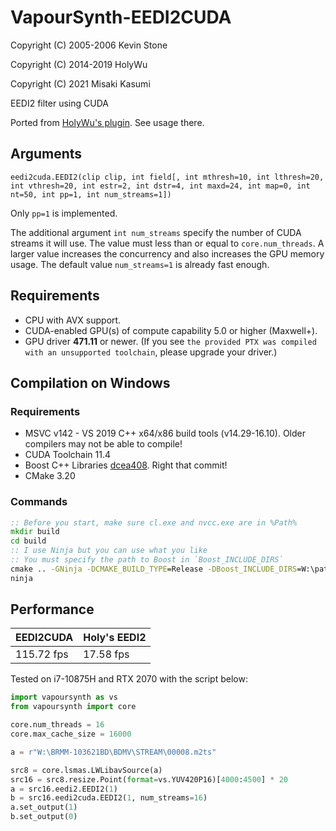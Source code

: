 # VapourSynth-EEDI2CUDA

Copyright (C) 2005-2006 Kevin Stone

Copyright (C) 2014-2019 HolyWu

Copyright (C) 2021 Misaki Kasumi

EEDI2 filter using CUDA

Ported from [HolyWu's plugin](https://github.com/HomeOfVapourSynthEvolution/VapourSynth-EEDI2). See usage there.

## Arguments
`eedi2cuda.EEDI2(clip clip, int field[, int mthresh=10, int lthresh=20, int vthresh=20, int estr=2, int dstr=4, int maxd=24, int map=0, int nt=50, int pp=1, int num_streams=1])`

Only `pp=1` is implemented.

The additional argument `int num_streams` specify the number of CUDA streams it will use. The value must less than or equal to `core.num_threads`.
A larger value increases the concurrency and also increases the GPU memory usage. The default value `num_streams=1` is already fast enough.

## Requirements
- CPU with AVX support.
- CUDA-enabled GPU(s) of compute capability 5.0 or higher (Maxwell+).
- GPU driver **471.11** or newer. (If you see `the provided PTX was compiled with an unsupported toolchain`, please upgrade your driver.)

## Compilation on Windows
### Requirements
- MSVC v142 - VS 2019 C++ x64/x86 build tools (v14.29-16.10). Older compilers may not be able to compile!
- CUDA Toolchain 11.4
- Boost C++ Libraries [dcea408](https://github.com/boostorg/boost/tree/dcea408). Right that commit!
- CMake 3.20

### Commands
```cmd
:: Before you start, make sure cl.exe and nvcc.exe are in %Path%
mkdir build
cd build
:: I use Ninja but you can use what you like
:: You must specify the path to Boost in `Boost_INCLUDE_DIRS`
cmake .. -GNinja -DCMAKE_BUILD_TYPE=Release -DBoost_INCLUDE_DIRS=W:\path\to\boost
ninja
```

## Performance

|EEDI2CUDA   |Holy's EEDI2|
|------------|------------|
|115.72 fps  |17.58 fps   |

Tested on i7-10875H and RTX 2070 with the script below:
```python
import vapoursynth as vs
from vapoursynth import core

core.num_threads = 16
core.max_cache_size = 16000

a = r"W:\BRMM-103621BD\BDMV\STREAM\00008.m2ts"

src8 = core.lsmas.LWLibavSource(a)
src16 = src8.resize.Point(format=vs.YUV420P16)[4000:4500] * 20
a = src16.eedi2.EEDI2(1)
b = src16.eedi2cuda.EEDI2(1, num_streams=16)
a.set_output(1)
b.set_output(0)
```

